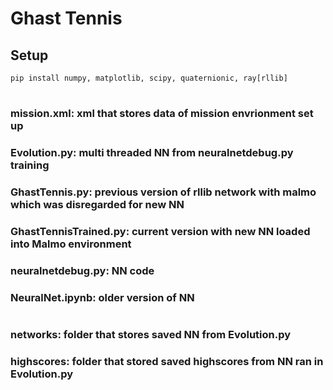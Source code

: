 # Ghast Tennis

## Setup
    pip install numpy, matplotlib, scipy, quaternionic, ray[rllib]

#


### <b>mission.xml:</b> xml that stores data of mission envrionment set up

### <b>Evolution.py:</b> multi threaded NN from neuralnetdebug.py training 

### <b>GhastTennis.py:</b> previous version of rllib network with malmo which was disregarded for new NN

### <b>GhastTennisTrained.py:</b> current version with new NN loaded into Malmo environment

### <b>neuralnetdebug.py:</b> NN code

### <b>NeuralNet.ipynb:</b> older version of NN

#

### <b>networks:</b> folder that stores saved NN from Evolution.py

### <b>highscores:</b> folder that stored saved highscores from NN ran in Evolution.py

#

